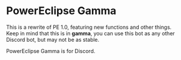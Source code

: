 # PowerEclipse Gamma

This is a rewrite of PE 1.0, featuring new functions and other things.   
Keep in mind that this is in **gamma**, you can use this bot as any other Discord bot, but may not be as stable.

PowerEclipse Gamma is for Discord.
